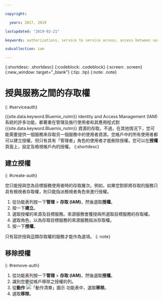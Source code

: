 ```yaml
---

copyright:

  years: 2017, 2019

lastupdated: "2019-02-21"

keywords: authorizations, service to service access, access between services

subcollection: iam

---
```


{:shortdesc: .shortdesc}
{:codeblock: .codeblock}
{:screen: .screen}
{:new_window: target="_blank"}
{:tip: .tip}
{:note: .note}


# 授與服務之間的存取權
{: #serviceauth}

{{site.data.keyword.Bluemix_notm}} Identity and Access Management (IAM) 系統的許多功能，都著重在管理及施行使用者和其應用程式對 {{site.data.keyword.Bluemix_notm}} 資源的存取。不過，在其他情況下，您可能需要提供一個服務來存取另一個服務中的使用者資源。您帳戶中的所有使用者都可以建立授權，但只有具有「管理者」角色的使用者才能刪除授權。您可以在**授權**頁面上，設定及檢視帳戶內的授權。
{:shortdesc}

## 建立授權
{: #create-auth}

您只能授與您為目標服務使用者時的存取層次。例如，如果您對即將存取的服務只具有檢視者存取權，則只能指派檢視者角色來進行授權。

1. 從功能表列按一下**管理** &gt; **存取 (IAM)**，然後選取**授權**。
2. 按一下**建立**。
3. 選取授權的來源及目標服務。來源服務會獲授與所選取目標服務的存取權。
4. 選取角色，以為存取目標服務的來源服務指派存取權。
5. 按一下**授權**。

只有容許授與這類存取權的服務才能作為選項。
{: note}

## 移除授權
{: #remove-auth}

1. 從功能表列按一下**管理** &gt; **存取 (IAM)**，然後選取**授權**。
2. 識別您要從帳戶移除之授權的列。
3. 從**動作** ![「動作清單」圖示](../icons/action-menu-icon.svg) 功能表中，選取**移除**。
5. 選取**移除**。
